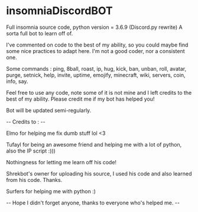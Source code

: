 # insomniaDiscordBOT
Full insomnia source code, python version = 3.6.9 (Discord.py rewrite) A sorta full bot to learn off of.

I've commented on code to the best of my ability, so you could maybe find some nice practices to adapt here. I'm not a good coder, nor a consistent one.

Some commands : ping, 8ball, roast, ip, hug, kick, ban, unban, roll, avatar, purge, setnick, help, invite, uptime, emojify, minecraft, wiki, servers, coin, info, say.

Feel free to use any code, note some of it is not mine and I left credits to the best of my ability. Please credit me if my bot has helped you!

Bot will be updated semi-regularly.

 -- Credits to : --

Elmo for helping me fix dumb stuff lol <3

Tufayl for being an awesome friend and helping me with a lot of python, also the IP script :)))

Nothingness for letting me learn off his code!

Shrekbot's owner for uploading his source, I used his code and also learned from his code. Thanks.

Surfers for helping me with python :)

 -- Hope I didn't forget anyone, thanks to everyone who's helped me. --
